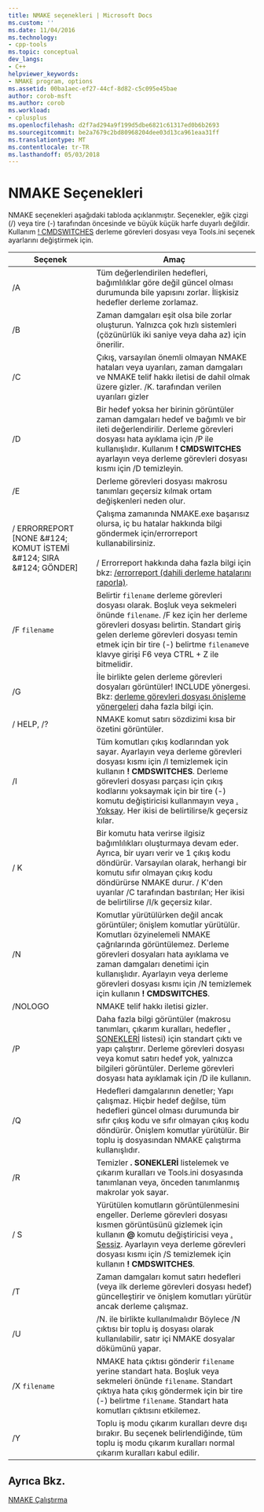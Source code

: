 ```yaml
---
title: NMAKE seçenekleri | Microsoft Docs
ms.custom: ''
ms.date: 11/04/2016
ms.technology:
- cpp-tools
ms.topic: conceptual
dev_langs:
- C++
helpviewer_keywords:
- NMAKE program, options
ms.assetid: 00ba1aec-ef27-44cf-8d82-c5c095e45bae
author: corob-msft
ms.author: corob
ms.workload:
- cplusplus
ms.openlocfilehash: d2f7ad294a9f199d5dbe6821c61317ed0b6b2693
ms.sourcegitcommit: be2a7679c2bd80968204dee03d13ca961eaa31ff
ms.translationtype: MT
ms.contentlocale: tr-TR
ms.lasthandoff: 05/03/2018
---
```

# <a name="nmake-options"></a>NMAKE Seçenekleri
NMAKE seçenekleri aşağıdaki tabloda açıklanmıştır. Seçenekler, eğik çizgi (/) veya tire (-) tarafından öncesinde ve büyük küçük harfe duyarlı değildir. Kullanım [! CMDSWITCHES](../build/makefile-preprocessing-directives.md) derleme görevleri dosyası veya Tools.ini seçenek ayarlarını değiştirmek için.  
  
|Seçenek|Amaç|  
|------------|-------------|  
|/A|Tüm değerlendirilen hedefleri, bağımlılıklar göre değil güncel olması durumunda bile yapısını zorlar. İlişkisiz hedefler derleme zorlamaz.|  
|/B|Zaman damgaları eşit olsa bile zorlar oluşturun. Yalnızca çok hızlı sistemleri (çözünürlük iki saniye veya daha az) için önerilir.|  
|/C|Çıkış, varsayılan önemli olmayan NMAKE hataları veya uyarıları, zaman damgaları ve NMAKE telif hakkı iletisi de dahil olmak üzere gizler. /K. tarafından verilen uyarıları gizler|  
|/D|Bir hedef yoksa her birinin görüntüler zaman damgaları hedef ve bağımlı ve bir ileti değerlendirilir. Derleme görevleri dosyası hata ayıklama için /P ile kullanışlıdır. Kullanım **! CMDSWITCHES** ayarlayın veya derleme görevleri dosyası kısmı için /D temizleyin.|  
|/E|Derleme görevleri dosyası makrosu tanımları geçersiz kılmak ortam değişkenleri neden olur.|  
|/ ERRORREPORT [NONE &AMP;#124; KOMUT İSTEMİ &AMP;#124; SIRA &AMP;#124; GÖNDER]|Çalışma zamanında NMAKE.exe başarısız olursa, iç bu hatalar hakkında bilgi göndermek için/errorreport kullanabilirsiniz.<br /><br /> / Errorreport hakkında daha fazla bilgi için bkz: [/errorreport (dahili derleme hatalarını raporla)](../build/reference/errorreport-report-internal-compiler-errors.md).|  
|/F `filename`|Belirtir `filename` derleme görevleri dosyası olarak. Boşluk veya sekmeleri önünde `filename`. /F kez için her derleme görevleri dosyası belirtin. Standart giriş gelen derleme görevleri dosyası temin etmek için bir tire (-) belirtme `filename`ve klavye girişi F6 veya CTRL + Z ile bitmelidir.|  
|/G|İle birlikte gelen derleme görevleri dosyaları görüntüler! INCLUDE yönergesi.  Bkz: [derleme görevleri dosyası önişleme yönergeleri](../build/makefile-preprocessing-directives.md) daha fazla bilgi için.|  
|/ HELP, /?|NMAKE komut satırı sözdizimi kısa bir özetini görüntüler.|  
|/I|Tüm komutları çıkış kodlarından yok sayar. Ayarlayın veya derleme görevleri dosyası kısmı için /I temizlemek için kullanın **! CMDSWITCHES**. Derleme görevleri dosyası parçası için çıkış kodlarını yoksaymak için bir tire (-) komutu değiştiricisi kullanmayın veya [. Yoksay](../build/dot-directives.md). Her ikisi de belirtilirse/k geçersiz kılar.|  
|/ K|Bir komutu hata verirse ilgisiz bağımlılıkları oluşturmaya devam eder. Ayrıca, bir uyarı verir ve 1 çıkış kodu döndürür. Varsayılan olarak, herhangi bir komutu sıfır olmayan çıkış kodu döndürürse NMAKE durur. / K'den uyarılar /C tarafından bastırılan; Her ikisi de belirtilirse /I/k geçersiz kılar.|  
|/N|Komutlar yürütülürken değil ancak görüntüler; önişlem komutlar yürütülür. Komutları özyinelemeli NMAKE çağrılarında görüntülemez. Derleme görevleri dosyaları hata ayıklama ve zaman damgaları denetimi için kullanışlıdır. Ayarlayın veya derleme görevleri dosyası kısmı için /N temizlemek için kullanın **! CMDSWITCHES**.|  
|/NOLOGO|NMAKE telif hakkı iletisi gizler.|  
|/P|Daha fazla bilgi görüntüler (makrosu tanımları, çıkarım kuralları, hedefler [. SONEKLERİ](../build/dot-directives.md) listesi) için standart çıktı ve yapı çalıştırır. Derleme görevleri dosyası veya komut satırı hedef yok, yalnızca bilgileri görüntüler. Derleme görevleri dosyası hata ayıklamak için /D ile kullanın.|  
|/Q|Hedefleri damgalarının denetler; Yapı çalışmaz. Hiçbir hedef değilse, tüm hedefleri güncel olması durumunda bir sıfır çıkış kodu ve sıfır olmayan çıkış kodu döndürür. Önişlem komutlar yürütülür. Bir toplu iş dosyasından NMAKE çalıştırma kullanışlıdır.|  
|/R|Temizler **. SONEKLERİ** listelemek ve çıkarım kuralları ve Tools.ini dosyasında tanımlanan veya, önceden tanımlanmış makrolar yok sayar.|  
|/ S|Yürütülen komutların görüntülenmesini engeller. Derleme görevleri dosyası kısmen görüntüsünü gizlemek için kullanın **@** komutu değiştiricisi veya [. Sessiz](../build/dot-directives.md). Ayarlayın veya derleme görevleri dosyası kısmı için /S temizlemek için kullanın **! CMDSWITCHES**.|  
|/T|Zaman damgaları komut satırı hedefleri (veya ilk derleme görevleri dosyası hedef) güncelleştirir ve önişlem komutları yürütür ancak derleme çalışmaz.|  
|/U|/N. ile birlikte kullanılmalıdır Böylece /N çıktısı bir toplu iş dosyası olarak kullanılabilir, satır içi NMAKE dosyalar dökümünü yapar.|  
|/X `filename`|NMAKE hata çıktısı gönderir `filename` yerine standart hata. Boşluk veya sekmeleri önünde `filename`. Standart çıktıya hata çıkış göndermek için bir tire (-) belirtme `filename`. Standart hata komutları çıktısını etkilemez.|  
|/Y|Toplu iş modu çıkarım kuralları devre dışı bırakır. Bu seçenek belirlendiğinde, tüm toplu iş modu çıkarım kuralları normal çıkarım kuralları kabul edilir.|  
  
## <a name="see-also"></a>Ayrıca Bkz.  
 [NMAKE Çalıştırma](../build/running-nmake.md)